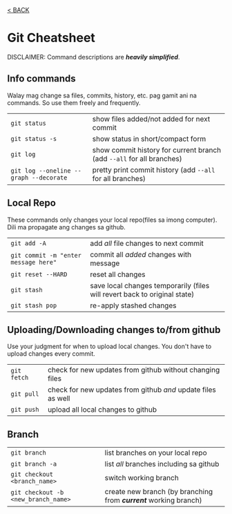 [< BACK](README.MD)

# Git Cheatsheet
DISCLAIMER: Command descriptions are ***heavily simplified***. 

## Info commands
Walay mag change sa files, commits, history, etc. pag gamit ani na commands. So use them freely and frequently.

|||
| --- | --- |
| `git status` | show files added/not added for next commit |
| `git status -s` | show status in short/compact form |
| `git log` | show commit history for current branch (add `--all` for all branches) |
| `git log --oneline --graph --decorate` | pretty print commit history  (add `--all` for all branches) |


## Local Repo
These commands only changes your local repo(files sa imong computer). Dili ma propagate ang changes sa github.

|||
| --- | --- |
| `git add -A` | add *all* file changes to next commit |
| `git commit -m "enter message here"` | commit all *added* changes with message |
| `git reset --HARD` | reset all changes |
| `git stash` | save local changes temporarily (files will revert back to original state) |
| `git stash pop` | re-apply stashed changes |

## Uploading/Downloading changes to/from github
Use your judgment for when to upload local changes. You don't have to upload changes every commit. 

|||
| --- | --- |
| `git fetch` | check for new updates from github without changing files |
| `git pull` | check for new updates from github *and* update files as well |
| `git push` | upload all local changes to github |


## Branch

|||
| --- | --- |
| `git branch` | list branches on your local repo |
| `git branch -a` | list *all* branches including sa github |
| `git checkout <branch_name>` | switch working branch |
| `git checkout -b <new_branch_name>` | create new branch (by branching from ***current*** working branch) |